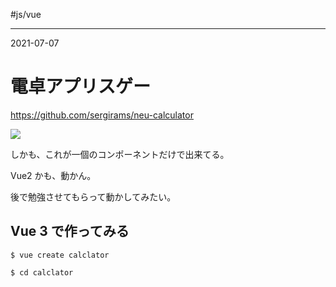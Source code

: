 #js/vue 

---
2021-07-07

# 電卓アプリスゲー

https://github.com/sergirams/neu-calculator

![](https://camo.githubusercontent.com/842031f4f55722ff80356386253b8da45783c3db095bc3a6c8216b7854682afa/68747470733a2f2f6d656469612e67697068792e636f6d2f6d656469612f5555687244524578785174485a53696f567a2f67697068792e676966)

しかも、これが一個のコンポーネントだけで出来てる。

Vue2 かも、動かん。

後で勉強させてもらって動かしてみたい。

## Vue 3 で作ってみる

```shell
$ vue create calclator

$ cd calclator

```